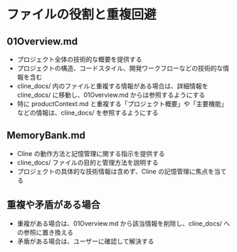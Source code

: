 # ファイルの役割と重複回避

## 01Overview.md

- プロジェクト全体の技術的な概要を提供する
- プロジェクトの構造、コードスタイル、開発ワークフローなどの技術的な情報を含む
- cline_docs/ 内のファイルと重複する情報がある場合は、詳細情報を cline_docs/ に移動し、01Overview.md からは参照するようにする
- 特に productContext.md と重複する「プロジェクト概要」や「主要機能」などの情報は、cline_docs/ を参照するようにする

## MemoryBank.md

- Cline の動作方法と記憶管理に関する指示を提供する
- cline_docs/ ファイルの目的と管理方法を説明する
- プロジェクトの具体的な技術情報は含めず、Cline の記憶管理に焦点を当てる

## 重複や矛盾がある場合

- 重複がある場合は、01Overview.md から該当情報を削除し、cline_docs/ への参照に置き換える
- 矛盾がある場合は、ユーザーに確認して解決する
